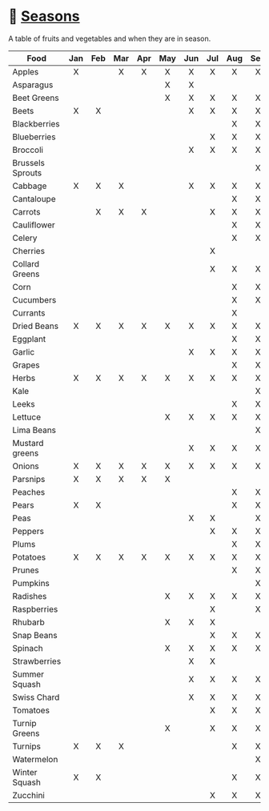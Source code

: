 # :fallen_leaf: [Seasons][1]

A table of fruits and vegetables and when they are in season.

| Food              | Jan | Feb | Mar | Apr | May | Jun | Jul | Aug | Sep | Oct | Nov |
|-------------------|:---:|:---:|:---:|:---:|:---:|:---:|:---:|:---:|:---:|:---:|:---:|
| Apples            |  X  |     |  X  |  X  |  X  |  X  |  X  |  X  |  X  |  X  |  X  |
| Asparagus         |     |     |     |     |  X  |  X  |     |     |     |     |     |
| Beet Greens       |     |     |     |     |  X  |  X  |  X  |  X  |  X  |     |     |
| Beets             |  X  |  X  |     |     |     |  X  |  X  |  X  |  X  |  X  |  X  |
| Blackberries      |     |     |     |     |     |     |     |  X  |  X  |     |     |
| Blueberries       |     |     |     |     |     |     |  X  |  X  |  X  |     |     |
| Broccoli          |     |     |     |     |     |  X  |  X  |  X  |  X  |  X  |  X  |
| Brussels Sprouts  |     |     |     |     |     |     |     |     |  X  |  X  |  X  |
| Cabbage           |  X  |  X  |  X  |     |     |  X  |  X  |  X  |  X  |  X  |  X  |
| Cantaloupe        |     |     |     |     |     |     |     |  X  |  X  |     |     |
| Carrots           |     |  X  |  X  |  X  |     |     |  X  |  X  |  X  |  X  |  X  |
| Cauliflower       |     |     |     |     |     |     |     |  X  |  X  |  X  |  X  |
| Celery            |     |     |     |     |     |     |     |  X  |  X  |  X  |  X  |
| Cherries          |     |     |     |     |     |     |  X  |     |     |     |     |
| Collard Greens    |     |     |     |     |     |     |  X  |  X  |  X  |  X  |  X  |
| Corn              |     |     |     |     |     |     |     |  X  |  X  |  X  |  X  |
| Cucumbers         |     |     |     |     |     |     |     |  X  |  X  |  X  |  X  |
| Currants          |     |     |     |     |     |     |     |  X  |     |     |     |
| Dried Beans       |  X  |  X  |  X  |  X  |  X  |  X  |  X  |  X  |  X  |  X  |  X  |
| Eggplant          |     |     |     |     |     |     |     |  X  |  X  |  X  |  X  |
| Garlic            |     |     |     |     |     |  X  |  X  |  X  |  X  |  X  |  X  |
| Grapes            |     |     |     |     |     |     |     |  X  |  X  |  X  |     |
| Herbs             |  X  |  X  |  X  |  X  |  X  |  X  |  X  |  X  |  X  |  X  |  X  |
| Kale              |     |     |     |     |     |     |     |     |  X  |  X  |  X  |
| Leeks             |     |     |     |     |     |     |     |  X  |  X  |  X  |  X  |
| Lettuce           |     |     |     |     |  X  |  X  |  X  |  X  |  X  |  X  |     |
| Lima Beans        |     |     |     |     |     |     |     |     |  X  |  X  |     |
| Mustard greens    |     |     |     |     |     |  X  |  X  |  X  |  X  |  X  |  X  |
| Onions            |  X  |  X  |  X  |  X  |  X  |  X  |  X  |  X  |  X  |  X  |  X  |
| Parsnips          |  X  |  X  |  X  |  X  |  X  |     |     |     |     |  X  |  X  |
| Peaches           |     |     |     |     |     |     |     |  X  |  X  |     |     |
| Pears             |  X  |  X  |     |     |     |     |     |  X  |  X  |  X  |  X  |
| Peas              |     |     |     |     |     |  X  |  X  |     |  X  |  X  |     |
| Peppers           |     |     |     |     |     |     |  X  |  X  |  X  |  X  |     |
| Plums             |     |     |     |     |     |     |     |  X  |  X  |  X  |     |
| Potatoes          |  X  |  X  |  X  |  X  |  X  |  X  |  X  |  X  |  X  |  X  |  X  |
| Prunes            |     |     |     |     |     |     |     |  X  |  X  |     |     |
| Pumpkins          |     |     |     |     |     |     |     |     |  X  |  X  |  X  |
| Radishes          |     |     |     |     |  X  |  X  |  X  |  X  |  X  |     |     |
| Raspberries       |     |     |     |     |     |     |  X  |     |  X  |  X  |     |
| Rhubarb           |     |     |     |     |  X  |  X  |  X  |     |     |     |     |
| Snap Beans        |     |     |     |     |     |     |  X  |  X  |  X  |  X  |     |
| Spinach           |     |     |     |     |  X  |  X  |  X  |  X  |  X  |  X  |     |
| Strawberries      |     |     |     |     |     |  X  |  X  |     |     |     |     |
| Summer Squash     |     |     |     |     |     |  X  |  X  |  X  |  X  |  X  |     |
| Swiss Chard       |     |     |     |     |     |  X  |  X  |  X  |  X  |  X  |     |
| Tomatoes          |     |     |     |     |     |     |  X  |  X  |  X  |  X  |     |
| Turnip Greens     |     |     |     |     |  X  |     |  X  |  X  |  X  |     |     |
| Turnips           |  X  |  X  |  X  |     |     |     |     |  X  |  X  |  X  |  X  |
| Watermelon        |     |     |     |     |     |     |     |     |  X  |  X  |     |
| Winter Squash     |  X  |  X  |     |     |     |     |     |  X  |  X  |  X  |  X  |
| Zucchini          |     |     |     |     |     |     |  X  |  X  |  X  |  X  |     |

[1]: <https://www.sophisticatedgourmet.com/what-fruits-vegetables-in-season/>
